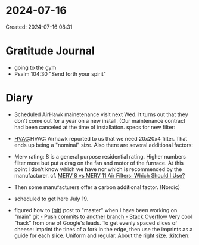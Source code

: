 # 2024-07-16
Created: 2024-07-16 08:31

# Gratitude Journal 

- going to the gym
- Psalm 104:30 "Send forth your spirit"

# Diary 

- Scheduled AirHawk mainetenance visit next Wed. It turns out that they don't come out for a year on a new install. (Our maintenance contract had been canceled at the time of installation. specs for new filter:

- [HVAC](/HVAC.md):HVAC: Airhawk reported to us that we need 20x20x4 filter. That ends up being a "nominal" size. Also there are several additional factors:
- Merv rating: 8 is a general purpose residential rating. Higher numbers filter more but put a drag on the fan and motor of the furnace. At this point I don't know which we have nor which is recommended by the manufacturer. cf. [MERV 8 vs MERV 11 Air Filters: Which Should I Use?](https://filterbuy.com/resources/across-the-nation/merv-8-vs-merv-11/#:~:text=A%20MERV%208%20filter%20is,with%20allergies%20or%20respiratory%20issues. "MERV 8 vs MERV 11 Air Filters: Which Should I Use?")
- Then some manufacturers offer a carbon additional factor. (Nordic) 
- scheduled to get here July 19.

- figured how to ([git](/git.md)) post to "master" when I have been working on "main"
[git - Push commits to another branch - Stack Overflow](https://stackoverflow.com/questions/13897717/push-commits-to-another-branch "git - Push commits to another branch - Stack Overflow")
Very cool "hack" from one of Google's leads. To get evenly spaced slices of cheese: imprint the tines of a fork in the edge, then use the imprints as a guide for each slice. Uniform and regular. About the right size. :kitchen:
